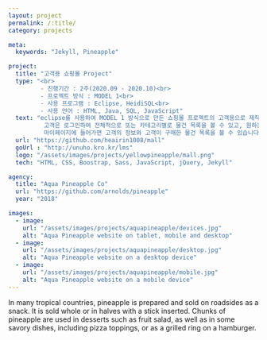 ```yaml
---
layout: project
permalink: /:title/
category: projects

meta:
  keywords: "Jekyll, Pineapple"

project:
  title: "고객용 쇼핑몰 Project"
  type: "<br>
         - 진행기간 : 2주(2020.09 - 2020.10)<br>
         - 프로젝트 방식 : MODEL 1<br>
         - 사용 프로그램 : Eclipse, HeidiSQL<br>
         - 사용 언어 : HTML, Java, SQL, JavaScript"
  text: "eclipse를 사용하여 MODEL 1 방식으로 만든 쇼핑몰 프로젝트의 고객용으로 제작한 프로젝트입니다.<br>
          고객은 로그인하여 전체적으로 또는 카테고리별로 물건 목록을 볼 수 있고, 원하는 물건을 검색하여 구매할 수 있습니다.<br>
          마이페이지에 들어가면 고객의 정보와 고객이 구매한 물건 목록을 볼 수 있습니다."
  url: "https://github.com/heairin1008/mall"
  goUrl : "http://unuho.kro.kr/lms"
  logo: "/assets/images/projects/yellowpineapple/mall.png"
  tech: "HTML, CSS, Boostrap, Sass, JavaScript, jQuery, Jekyll"

agency:
  title: "Aqua Pineapple Co"
  url: "https://github.com/arnolds/pineapple"
  year: "2018"

images:
  - image:
    url: "/assets/images/projects/aquapineapple/devices.jpg"
    alt: "Aqua Pineapple website on tablet, mobile and desktop"
  - image:
    url: "/assets/images/projects/aquapineapple/desktop.jpg"
    alt: "Aqua Pineapple website on a desktop device"
  - image:
    url: "/assets/images/projects/aquapineapple/mobile.jpg"
    alt: "Aqua Pineapple website on a mobile device"
---
```

<p>In many tropical countries, pineapple is prepared and sold on roadsides as a snack. It is sold whole or in halves with a stick inserted. Chunks of pineapple are used in desserts such as fruit salad, as well as in some savory dishes, including pizza toppings, or as a grilled ring on a hamburger.</p>
